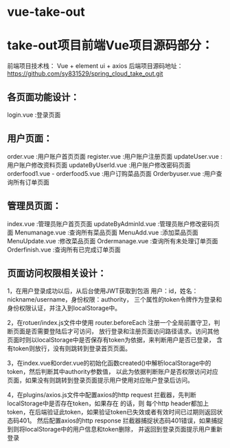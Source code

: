 # vue-take-out
# take-out项目前端Vue项目源码部分：

前端项目技术栈： Vue + element ui + axios 
后端项目源码地址：https://github.com/sy831529/spring_cloud_take_out.git

## 各页面功能设计：
login.vue :登录页面

## 用户页面：
order.vue :用户账户首页页面
register.vue :用户账户注册页面
updateUser.vue :用户账户修改资料页面
updateByUserId.vue :用户账户修改密码页面
orderfood1.vue - orderfood5.vue :用户订购菜品页面
Orderbyuser.vue :用户查询所有订单页面

## 管理员页面：
index.vue :管理员账户首页页面
updateByAdminId.vue :管理员账户修改密码页面
Menumanage.vue :查询所有菜品页面
MenuAdd.vue :添加菜品页面
MenuUpdate.vue :修改菜品页面
Ordermanage.vue :查询所有未处理订单页面
Orderfinish.vue :查询所有已完成订单页面

## 页面访问权限相关设计：
  1，在用户登录成功以后，从后台使用JWT获取到包涵 用户：id，姓名：nickname/username，身份权限：authority，
三个属性的token令牌作为登录和身份权限认证，并注入到localStorage中。

  2，在rotuer/index.js文件中使用 router.beforeEach 注册一个全局前置守卫，判断页面是否需要登陆后才可访问，
放行登录和注册页面访问路径请求。访问其他页面时则以localStorage中是否保存有token为依据，来判断用户是否已登录，
含有token则放行，没有则跳转到登录首页页面。
  
  3，在index.vue和order.vue的初始化函数created()中解析localStorage中的token，然后判断其中authority参数值，
以此为依据判断账户是否权限访问对应页面，如果没有则跳转到登录页面提示用户使用对应账户登录后访问。

  4，在plugins/axios.js文件中配置axios的http request 拦截器，先判断localStorage中是否存在token，如果存在
  的话，则
每个http header都加上token，在后端验证此token，如果验证token已失效或者有效时间已过期则返回状态码401。
  然后配置axios的http response 拦截器捕捉状态码401错误，如果捕捉到则将localStorage中的用户信息和token删除，
并返回到登录页面提示用户重新登录
  


